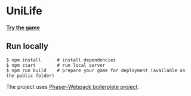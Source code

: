 # UniLife

[**Try the game**](http://www.student.itn.liu.se/~algsa119/UniLife/)

## Run locally

```
$ npm install      # install dependencies
$ npm start        # run local server
$ npm run build    # prepare your game for deployment (available on the public folder)
```

The project uses [Phaser-Webpack boilerplate project](https://github.com/photonstorm/phaser-ce/tree/master/resources/Project%20Templates/Webpack).
